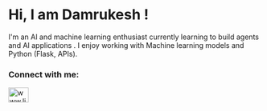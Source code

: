 
# Hi, I am Damrukesh !

I'm an AI and machine learning enthusiast currently learning to build agents and AI applications . I enjoy working with Machine learning models and Python (Flask, APIs). 



<h3 align="left">Connect with me:</h3>
<p align="left">
<a href="www.linkedin.com/in/damrukesh-daliparti-207a10259" target="blank"><img align="center" src="https://raw.githubusercontent.com/rahuldkjain/github-profile-readme-generator/master/src/images/icons/Social/linked-in-alt.svg" alt="www.linkedin.com/in/navya-bijoy-883a35249" height="30" width="40" /></a>
</p>

